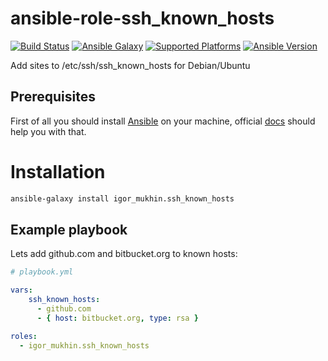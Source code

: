 # ansible-role-ssh_known_hosts
[![Build Status](https://travis-ci.org/ansible-roles/ansible-role-ssh_known_hosts.svg?branch=master)](https://travis-ci.org/ansible-roles/ansible-role-ssh_known_hosts)
[![Ansible Galaxy](http://img.shields.io/badge/ansible--galaxy-igor__mukhin.ssh__known__hosts-blue.svg?style=flat)](https://galaxy.ansible.com/list#/roles/3073)
[![Supported Platforms](http://img.shields.io/badge/platforms-ubuntu-orange.svg?style=flat)](#)
[![Ansible Version](http://img.shields.io/badge/ansible%20version-1.4+-lightgray.svg?style=flat)](#)

Add sites to /etc/ssh/ssh_known_hosts for Debian/Ubuntu

## Prerequisites

First of all you should install [Ansible](http://www.ansible.com/home) on your machine, official [docs](http://docs.ansible.com/intro_installation.html) should help you with that.

# Installation
```bash
ansible-galaxy install igor_mukhin.ssh_known_hosts
```

## Example playbook

Lets add github.com and bitbucket.org to known hosts:

```yml
# playbook.yml

vars:
	ssh_known_hosts:
	  - github.com
	  - { host: bitbucket.org, type: rsa }

roles:
  - igor_mukhin.ssh_known_hosts

```
